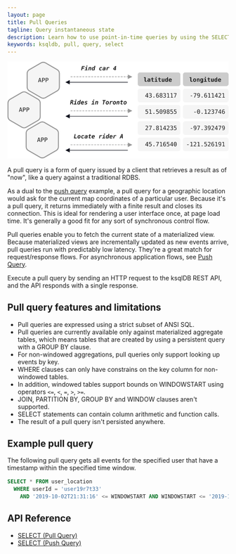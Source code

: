 ```yaml
---
layout: page
title: Pull Queries
tagline: Query instantaneous state
description: Learn how to use point-in-time queries by using the SELECT statement. 
keywords: ksqldb, pull, query, select
---
```


![Illustration of a pull query](../../img/ksqldb-pull-query.svg)

A pull query is a form of query issued by a client that retrieves a result as
of "now", like a query against a traditional RDBS. 

As a dual to the [push query](push.md) example, a pull query for a geographic
location would ask for the current map coordinates of a particular user.
Because it's a pull query, it returns immediately with a finite result and
closes its connection. This is ideal for rendering a user interface once, at
page load time. It's generally a good fit for any sort of synchronous control
flow.

Pull queries enable you to fetch the current state of a materialized view.
Because materialized views are incrementally updated as new events arrive,
pull queries run with predictably low latency. They're a great match for
request/response flows. For asynchronous application flows, see
[Push Query](push.md).

Execute a pull query by sending an HTTP request to the ksqlDB REST API, and
the API responds with a single response.

Pull query features and limitations
-----------------------------------

- Pull queries are expressed using a strict subset of ANSI SQL.
- Pull queries are currently available only against materialized aggregate
  tables, which means tables that are created by using a persistent query
  with a GROUP BY clause.
- For non-windowed aggregations, pull queries only support looking up events
  by key.
- WHERE clauses can only have constrains on the key column for non-windowed tables.
- In addition, windowed tables support bounds on WINDOWSTART using operators
  `<=`, `<`, `=`, `>`, `>=`.
- JOIN, PARTITION BY, GROUP BY and WINDOW clauses aren't supported.
- SELECT statements can contain column arithmetic and function calls.
- The result of a pull query isn't persisted anywhere.

Example pull query
------------------

The following pull query gets all events for the specified user that have a
timestamp within the specified time window. 

```sql
SELECT * FROM user_location
  WHERE userId = 'user19r7t33'
    AND '2019-10-02T21:31:16' <= WINDOWSTART AND WINDOWSTART <= '2019-10-03T21:31:16';
```

API Reference
-------------

- [SELECT (Pull Query)](../../developer-guide/ksqldb-reference/select-pull-query.md)
- [SELECT (Push Query)](../../developer-guide/ksqldb-reference/select-push-query.md)
